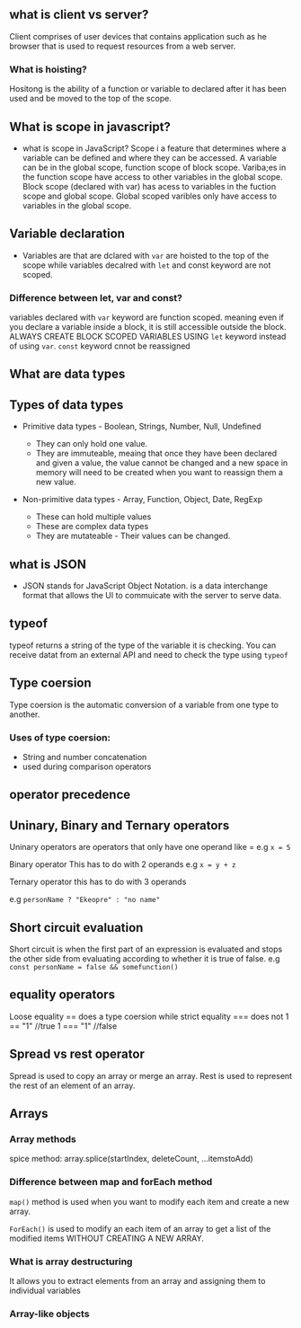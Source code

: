 ## what is client vs server?
 Client comprises of user devices that contains application such as he browser that is used to request resources from a web server.


### What is hoisting?
Hositong is the ability of a function or variable to declared after it has been used and be moved to the top of the scope.

## What is scope in javascript?
- what is scope in JavaScript? Scope i a feature that determines where a variable can be defined and where they can be accessed. A variable can be in the global scope, function scope of block scope. Variba;es in the function scope have access to other variables in the global scope. Block scope (declared with var) has acess to variables in the fuction scope and global scope. Global scoped varibles only have access to variables in the global scope.


## Variable declaration 

- Variables are that are dclared with `var` are hoisted to the top of the scope while variables decalred with  `let` and const keyword are not scoped.

### Difference between let, var and const?
variables declared with `var` keyword are function scoped. meaning even if you declare a variable inside a block, it is still accessible outside the block. ALWAYS CREATE BLOCK SCOPED VARIABLES USING `let` keyword instead of using `var`. `const` keyword cnnot be reassigned

## What are data types


## Types of data types
- Primitive data types - Boolean, Strings, Number, Null, Undefined 
  - They can only hold one value. 
  - They are immuteable, meaing that once they have been declared and given a value, the value cannot be changed and a new space in memory will need to be created when you want to reassign them a new value.


- Non-primitive data types - Array, Function, Object, Date, RegExp 
  - These can hold multiple values
  - These are complex data types
  - They are mutateable - Their values can be changed.


## what is JSON
- JSON stands for JavaScript Object Notation. is a data interchange format that allows the UI to commuicate with the server to serve data.

## typeof
typeof returns a string of the type of the variable it is checking. You can receive datat from an external API and need to check the type using `typeof`

## Type coersion
 Type coersion is the automatic conversion of a variable from one type to another.

### Uses of type coersion: 
  - String and number concatenation
  - used during comparison operators

## operator precedence


## Uninary, Binary and Ternary operators
Uninary operators are operators that only have one operand like =
e.g `x = 5`

Binary operator
This has to do with 2 operands
e.g `x = y + z`

Ternary operator
this has to do with 3 operands

e.g `personName ? "Ekeopre" : "no name"`


## Short circuit evaluation
Short circuit is when the first part of an expression is evaluated and stops the other side from evaluating
according to whether it is true of false.
e.g `const personName = false && somefunction()`


## equality operators
Loose equality == does a type coersion while strict equality  === does not 
1 == "1" //true
1 === "1" //false

## Spread vs rest operator
Spread is used to copy an array or merge an array.
Rest is used to represent the rest of an element of an array.


## Arrays

### Array methods
spice method: array.splice(startIndex, deleteCount, ...itemstoAdd)

### Difference between map and forEach method
`map()` method is used when you want to modify each item and create a new array.

`ForEach()` is used to modify an each item of an array to get a list of the modified items WITHOUT CREATING A NEW ARRAY.

### What is array destructuring
It allows you to extract elements from an array and assigning them to individual variables

### Array-like objects


